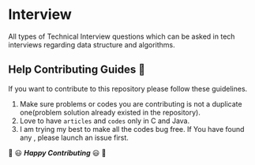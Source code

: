 # Interview
All types of Technical Interview questions which can be asked in tech interviews regarding data structure and algorithms.

## Help Contributing Guides :crown:
If you want to contribute to this repository please follow these guidelines.

1. Make sure problems or codes you are contributing is not a duplicate one(problem solution already existed in the repository).
2. Love to have `articles` and `codes` only in C and Java.
3. I am trying my best to make all the codes bug free. If You have found any , please launch an issue first. 

:tada:  :smiley: _**Happy Contributing**_ :smiley: :tada:
